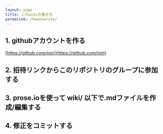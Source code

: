 ```yaml
---
layout: page
title: このwikiの書き方
permalink: /howtowrite/
---
```


## 1. githubアカウントを作る
[https://github.com/join](https://github.com/join)

## 2. 招待リンクからこのリポジトリのグループに参加する

## 3. prose.ioを使って wiki/ 以下で.mdファイルを作成/編集する

## 4. 修正をコミットする